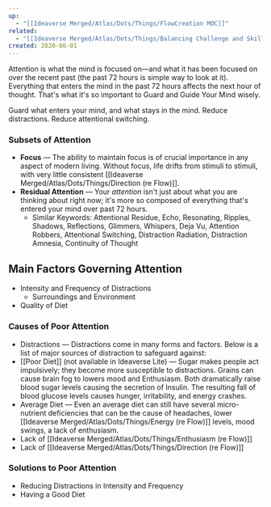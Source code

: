 ```yaml
---
up:
  - "[[Ideaverse Merged/Atlas/Dots/Things/FlowCreation MOC]]"
related:
  - "[[Ideaverse Merged/Atlas/Dots/Things/Balancing Challenge and Skill]]"
created: 2020-06-01
---
```


Attention is what the mind is focused on—and what it has been focused on over the recent past (the past 72 hours is simple way to look at it). Everything that enters the mind in the past 72 hours affects the next hour of thought. That's what it's so important to Guard and Guide Your Mind wisely.

Guard what enters your mind, and what stays in the mind. Reduce distractions. Reduce attentional switching.

### Subsets of Attention

- **Focus** — The ability to maintain focus is of crucial importance in any aspect of modern living. Without focus, life drifts from stimuli to stimuli, with very little consistent [[Ideaverse Merged/Atlas/Dots/Things/Direction (re Flow)]].
- **Residual Attention** — Your _attention_ isn't just about what you are thinking about right now; it's more so composed of everything that's entered your mind over past 72 hours.
  - Similar Keywords: Attentional Residue, Echo, Resonating, Ripples, Shadows, Reflections, Glimmers, Whispers, Deja Vu, Attention Robbers, Attentional Switching, Distraction Radiation, Distraction Amnesia, Continuity of Thought

## Main Factors Governing Attention

- Intensity and Frequency of Distractions
  - Surroundings and Environment
- Quality of Diet

### Causes of Poor Attention

- Distractions — Distractions come in many forms and factors. Below is a list of major sources of distraction to safeguard against:
- [[Poor Diet]] (not available in Ideaverse Lite) — Sugar makes people act impulsively; they become more susceptible to distractions. Grains can cause brain fog to lowers mood and Enthusiasm. Both dramatically raise blood sugar levels causing the secretion of Insulin. The resulting fall of blood glucose levels causes hunger, irritability, and energy crashes.
- Average Diet — Even an average diet can still have several micro-nutrient deficiencies that can be the cause of headaches, lower [[Ideaverse Merged/Atlas/Dots/Things/Energy (re Flow)]] levels, mood swings, a lack of enthusiasm.
- Lack of [[Ideaverse Merged/Atlas/Dots/Things/Enthusiasm (re Flow)]]
- Lack of [[Ideaverse Merged/Atlas/Dots/Things/Direction (re Flow)]]

### Solutions to Poor Attention

- Reducing Distractions in Intensity and Frequency
- Having a Good Diet
